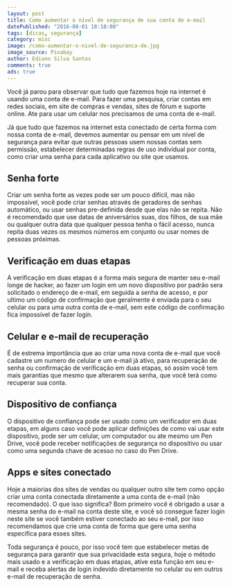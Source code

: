 ```yaml
---
layout: post
title: Como aumentar o nível de segurança de sua conta de e-mail
datePublished: "2016-08-01 18:18:00"
tags: [dicas, segurança]
category: misc
image: /como-aumentar-o-nivel-de-seguranca-de.jpg
image_source: Pixabay
author: Ediano Silva Santos
comments: true
ads: true
---
```


Você já parou para observar que tudo que fazemos hoje na internet é usando uma conta de e-mail. Para fazer uma pesquisa, criar contas em redes sociais, em site de compras e vendas, sites de fórum e suporte online. Ate para usar um celular nos precisamos de uma conta de e-mail.

Já que tudo que fazemos na internet esta conectado de certa forma com nossa conta de e-mail, devemos aumentar ou pensar em um nível de segurança para evitar que outras pessoas usem nossas contas sem permissão, estabelecer determinadas regras de uso individual por conta, como criar uma senha para cada aplicativo ou site que usamos.

## Senha forte
Criar um senha forte as vezes pode ser um pouco difícil, mas não impossível, você pode criar senhas através de geradores de senhas automático, ou usar senhas pre-definida desde que elas não se repita. Não é recomendado que use datas de aniversários suas, dos filhos, de sua mãe ou qualquer outra data que qualquer pessoa tenha o fácil acesso, nunca repita duas vezes os mesmos números em conjunto ou usar nomes de pessoas próximas.

## Verificação em duas etapas
A verificação em duas etapas é a forma mais segura de manter seu e-mail longe de hacker, ao fazer um login em um novo dispositivo por padrão sera solicitado o endereço de e-mail, em seguida a senha de acesso, e por ultimo um código de confirmação que geralmente é enviada para o seu celular ou para uma outra conta de e-mail, sem este código de confirmação fica impossível de fazer login.

## Celular e e-mail de recuperação
É de estrema importância que ao criar uma nova conta de e-mail que você cadastre um numero de celular e um e-mail já ativo, para recuperação de senha ou confirmação de verificação em duas etapas, só assim você tem mais garantias que mesmo que alterarem sua senha, que você terá como recuperar sua conta.

## Dispositivo de confiança
O dispositivo de confiança pode ser usado como um verificador em duas etapas, em alguns caso você pode aplicar definições de como vai usar este dispositivo, pode ser um celular, um computador ou ate mesmo um Pen Drive, você pode receber notificações de segurança no dispositivo ou usar como uma segunda chave de acesso no caso do Pen Drive.

## Apps e sites conectado
Hoje a maiorias dos sites de vendas ou qualquer outro site tem como opção criar uma conta conectada diretamente a uma conta de e-mail (não recomendado). O que isso significa? Bom primeiro você é obrigado a usar a mesma senha do e-mail na conta deste site, e você só consegue fazer login neste site se você também estiver conectado ao seu e-mail, por isso recomendamos que crie uma conta de forma que gere uma senha especifica para esses sites.

Toda segurança é pouco, por isso você tem que estabelecer metas de segurança para garantir que sua privacidade esta segura, hoje o método mais usado e a verificação em duas etapas, ative esta função em seu e-mail e receba alertas de login indevido diretamente no celular ou em outros e-mail de recuperação de senha.